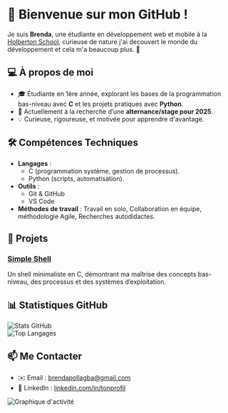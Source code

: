 
# 👋 Bienvenue sur mon GitHub !

Je suis **Brenda**, une étudiante en développement web et mobile à la [Holberton School](https://www.holbertonschool.com/), curieuse de nature j'ai decouvert le monde du 
 développement et cela m'a beaucoup plus. 🚀  

## 💻 **À propos de moi**
- 🎓 Étudiante en 1ère année, explorant les bases de la programmation bas-niveau avec **C** et les projets pratiques avec **Python**.  
- 🔎 Actuellement à la recherche d’une **alternance/stage pour 2025**.  
- 💡 Curieuse, rigoureuse, et motivée pour apprendre d'avantage.  

## 🛠️ **Compétences Techniques**
- **Langages** :  
  - C (programmation système, gestion de processus).  
  - Python (scripts, automatisation).
- **Outils** :  
  - Git & GitHub  
  - VS Code  
- **Méthodes de travail** : Travail en solo, Collaboration en équipe, méthodologie Agile, Recherches autodidactes.  

## 🌟 **Projets**
### [Simple Shell](https://github.com/Bree-Coding/holbertonschool-simple_shell) 
Un shell minimaliste en C, démontrant ma maîtrise des concepts bas-niveau, des processus et des systèmes d’exploitation.

## 📊 **Statistiques GitHub**
![Stats GitHub](https://github-readme-stats.vercel.app/api?username=Bree-Coding&show_icons=true&theme=radical)  
![Top Langages](https://github-readme-stats.vercel.app/api/top-langs/?username=Bree-Coding&layout=compact&theme=radical)

## 📫 **Me Contacter**
- ✉️ Email :  [brendapollagba@gmail.com](mailto:brendapollagba@gmail.com)  
- 🔗 LinkedIn : [linkedin.com/in/tonprofil](www.linkedin.com/in/brenda-pollagba)

![Graphique d'activité](https://github-readme-activity-graph.vercel.app/graph?username=Bree-Codingl&theme=react-dark)

